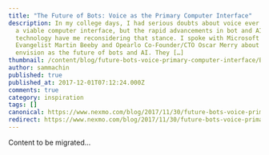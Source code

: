 ```yaml
---
title: "The Future of Bots: Voice as the Primary Computer Interface"
description: In my college days, I had serious doubts about voice ever becoming
  a viable computer interface, but the rapid advancements in bot and AI
  technology have me reconsidering that stance. I spoke with Microsoft Technical
  Evangelist Martin Beeby and Opearlo Co-Founder/CTO Oscar Merry about what they
  envision as the future of bots and AI. They […]
thumbnail: /content/blog/future-bots-voice-primary-computer-interface/Bots-Clip13_800x300.jpg
author: sammachin
published: true
published_at: 2017-12-01T07:12:24.000Z
comments: true
category: inspiration
tags: []
canonical: https://www.nexmo.com/blog/2017/11/30/future-bots-voice-primary-computer-interface
redirect: https://www.nexmo.com/blog/2017/11/30/future-bots-voice-primary-computer-interface
---
```


Content to be migrated...
